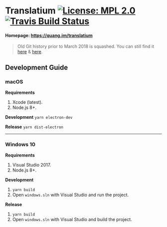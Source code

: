 # Translatium [![License: MPL 2.0](https://img.shields.io/badge/License-MPL%202.0-brightgreen.svg)](https://opensource.org/licenses/MPL-2.0) [![Travis Build Status](https://travis-ci.org/quanglam2807/translatium.svg?branch=master)](https://travis-ci.org/quanglam2807/translatium)  

#### Homepage: https://quang.im/translatium

> Old Git history prior to March 2018 is squashed. You can still find it [here](https://github.com/quanglam2807/translatium/tree/02-2018) & [here](https://github.com/quanglam2807/translatium/tree/legacy).

## Development Guide
### macOS
**Requirements**
1. Xcode (latest).
2. Node.js 8+.

**Development**
`yarn electron-dev`

**Release**
`yarn dist-electron`

---

### Windows 10
**Requirements**
1. Visual Studio 2017.
2. Node.js 8+.

**Development**
1. `yarn build`
2. Open `windows.sln` with Visual Studio and run the project.

**Release**
1. `yarn build`
2. Open `windows.sln` with Visual Studio and build the project.
